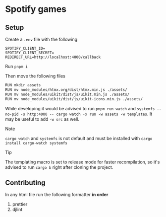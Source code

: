 # Spotify games

## Setup

Create a `.env` file with the following

```
SPOTIFY_CLIENT_ID=
SPOTIFY_CLIENT_SECRET=
REDIRECT_URL=http://localhost:4000/callback
```

Run `pnpm i`

Then move the following files

```bash
RUN mkdir assets
RUN mv node_modules/htmx.org/dist/htmx.min.js ./assets/
RUN mv node_modules/uikit/dist/js/uikit.min.js ./assets/
RUN mv node_modules/uikit/dist/js/uikit-icons.min.js ./assets/
```

While developing it would be advised to run `pnpm run watch` and
`systemfs --no-pid -s http:4000 -- cargo watch -x run -w assets -w templates`.
It may be useful to add `-w src` as well.

> [!NOTE]
>
> `cargo watch` and `systemfs` is not default and must be installed with
> `cargo install cargo-watch systemfs`

> [!TIP]
>
> The templating macro is set to release mode for faster recompilation, so it's
> advised to run `cargo b` right after cloning the project.

## Contributing

In any html file run the following formatter **in order**

1. prettier
2. djlint
